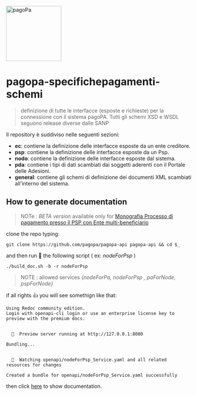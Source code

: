 <img width="150px"  src="https://www.pagopa.gov.it/assets/images/pagopa-logo.png" title="pagoPa" alt="pagoPa"></a>
# pagopa-specifichepagamenti-schemi


> definizione di tutte le interfacce (esposte e richieste) per la connessione con il sistema pagoPA.
> Tutti gli schemi XSD e WSDL seguono release diverse dalle SANP

Il repository è suddiviso nelle seguenti sezioni:

* **ec**: contiene la definizione delle interfacce esposte da un ente creditore.
* **psp**: contiene la definizione delle interfacce esposte da un Psp.
* **nodo**: contiene la definizione delle interfacce esposte dal sistema.
* **pda**: contiene i tipi di dati scambiati dai soggetti aderenti con il Portale delle Adesioni.
* **general**: contiene gli schemi di definizione dei documenti XML scambiati all'interno del sistema.


## How to generate documentation 
> NOTe : _BETA version_ available only for [Monografia Processo di pagamento presso il PSP con Ente multi-beneficiario](https://docs.google.com/document/d/1qmQ12SfkhjJGss--d5mQwqrcMCb9pF4JHj-k8w8X9jM/view)


clone the repo typing:
```
git clone https://github.com/pagopa/pagopa-api pagopa-api && cd $_
```

and then run 🚀 the following script ( ex: _nodeForPsp_ )
```
./build_doc.sh -b -r nodeForPsp
```
> NOTE : allowed services _{nodeForPa, nodeForPsp , paForNode, pspForNode}_

if all rights 👍 you will see somethign like that:
```
Using Redoc community edition.
Login with openapi-cli login or use an enterprise license key to preview with the premium docs.


  🔎  Preview server running at http://127.0.0.1:8080

Bundling...


  👀  Watching openapi/nodeForPsp_Service.yaml and all related resources for changes

Created a bundle for openapi/nodeForPsp_Service.yaml successfully
```

then click [here](http://127.0.0.1:8080) to show documentation.


